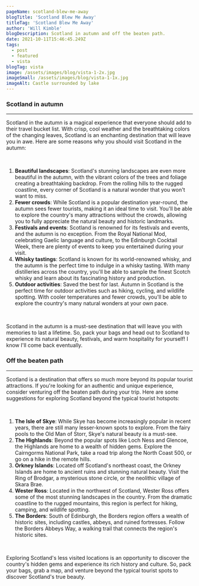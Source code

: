 ```yaml
---
pageName: scotland-blew-me-away
blogTitle: 'Scotland Blew Me Away'
titleTag: 'Scotland Blew Me Away'
author: 'Will Kimble'
blogDescription: Scotland in autumn and off the beaten path.
date: 2021-10-11T15:46:45.249Z
tags:
  - post
  - featured
  - vista
blogTag: vista
image: /assets/images/blog/vista-1-2x.jpg
imageSmall: /assets/images/blog/vista-1-1x.jpg
imageAlt: Castle surrounded by lake
---
```


<h3 class="blog-post__sub-heading revealFade">Scotland in autumn</h3>
<hr class="blog-post__divider revealFade">
<div class="blog-post__description revealFade">
    <p>Scotland in the autumn is a magical experience that everyone should add to their travel bucket list. With crisp, cool weather and the breathtaking colors of the changing leaves, Scotland is an enchanting destination that will leave you in awe. Here are some reasons why you should visit Scotland in the autumn:
    </p><br>
    <ol>
        <li><b>Beautiful landscapes</b>: Scotland's stunning landscapes are even more beautiful in the autumn, with the vibrant colors of the trees and foliage creating a breathtaking backdrop. From the rolling hills to the rugged coastline, every corner of Scotland is a natural wonder that you won't want to miss.</li>
        <li><b>Fewer crowds</b>: While Scotland is a popular destination year-round, the autumn sees fewer tourists, making it an ideal time to visit. You'll be able to explore the country's many attractions without the crowds, allowing you to fully appreciate the natural beauty and historic landmarks.</li>
        <li><b>Festivals and events</b>: Scotland is renowned for its festivals and events, and the autumn is no exception. From the Royal National Mod, celebrating Gaelic language and culture, to the Edinburgh Cocktail Week, there are plenty of events to keep you entertained during your visit.</li>
        <li><b>Whisky tastings</b>: Scotland is known for its world-renowned whisky, and the autumn is the perfect time to indulge in a whisky tasting. With many distilleries across the country, you'll be able to sample the finest Scotch whisky and learn about its fascinating history and production.</li>
        <li><b>Outdoor activities</b>: Saved the best for last. Autumn in Scotland is the perfect time for outdoor activities such as hiking, cycling, and wildlife spotting. With cooler temperatures and fewer crowds, you'll be able to explore the country's many natural wonders at your own pace.</li>
    </ol><br>
    <p>Scotland in the autumn is a must-see destination that will leave you with memories to last a lifetime. So, pack your bags and head out to Scotland to experience its natural beauty, festivals, and warm hospitality for yourself! I know I'll come back eventually.
    </p>
</div>
<h3 class="blog-post__sub-heading revealFade">Off the beaten path</h3>
<hr class="blog-post__divider revealFade">
<div class="blog-post__description revealFade">
    <p>Scotland is a destination that offers so much more beyond its popular tourist attractions. If you're looking for an authentic and unique experience, consider venturing off the beaten path during your trip. Here are some suggestions for exploring Scotland beyond the typical tourist hotspots:
    </p><br>
    <ol>
        <li><b>The Isle of Skye</b>: While Skye has become increasingly popular in recent years, there are still many lesser-known spots to explore. From the fairy pools to the Old Man of Storr, Skye's natural beauty is a must-see.
        </li>
        <li><b>The Highlands</b>: Beyond the popular spots like Loch Ness and Glencoe, the Highlands are home to a wealth of hidden gems. Explore the Cairngorms National Park, take a road trip along the North Coast 500, or go on a hike in the remote hills.</li>
        <li><b>Orkney Islands</b>: Located off Scotland's northeast coast, the Orkney Islands are home to ancient ruins and stunning natural beauty. Visit the Ring of Brodgar, a mysterious stone circle, or the neolithic village of Skara Brae.</li>
        <li><b>Wester Ross</b>: Located in the northwest of Scotland, Wester Ross offers some of the most stunning landscapes in the country. From the dramatic coastline to the rugged mountains, this region is perfect for hiking, camping, and wildlife spotting.</li>
        <li><b>The Borders</b>: South of Edinburgh, the Borders region offers a wealth of historic sites, including castles, abbeys, and ruined fortresses. Follow the Borders Abbeys Way, a walking trail that connects the region's historic sites.</li>
    </ol><br>
    <p>Exploring Scotland's less visited locations is an opportunity to discover the country's hidden gems and experience its rich history and culture. So, pack your bags, grab a map, and venture beyond the typical tourist spots to discover Scotland's true beauty.
    </p>
</div>
